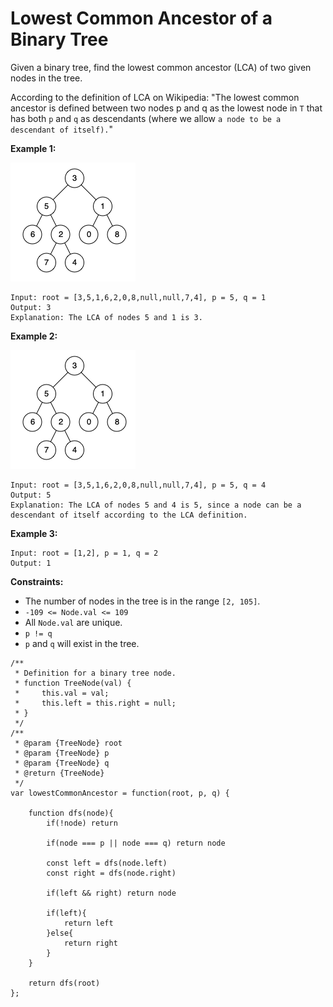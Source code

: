 #  Lowest Common Ancestor of a Binary Tree

Given a binary tree, find the lowest common ancestor (LCA) of two given nodes in the tree.

According to the definition of LCA on Wikipedia: "The lowest common ancestor is defined between two nodes p and q as the lowest node in `T` that has both `p` and `q` as descendants (where we allow `a node to be a descendant of itself).`"

 

**Example 1:**

![alt text](binarytree.png "Merge two orted array")
```
Input: root = [3,5,1,6,2,0,8,null,null,7,4], p = 5, q = 1
Output: 3
Explanation: The LCA of nodes 5 and 1 is 3.
```
**Example 2:**

![alt text](binarytree2.png "Merge two orted array")
```
Input: root = [3,5,1,6,2,0,8,null,null,7,4], p = 5, q = 4
Output: 5
Explanation: The LCA of nodes 5 and 4 is 5, since a node can be a descendant of itself according to the LCA definition.
```
**Example 3:**
```
Input: root = [1,2], p = 1, q = 2
Output: 1
``` 

**Constraints:**

- The number of nodes in the tree is in the range `[2, 105]`.
- `-109 <= Node.val <= 109`
- All `Node.val` are unique.
- `p != q`
- `p` and `q` will exist in the tree.

```
/**
 * Definition for a binary tree node.
 * function TreeNode(val) {
 *     this.val = val;
 *     this.left = this.right = null;
 * }
 */
/**
 * @param {TreeNode} root
 * @param {TreeNode} p
 * @param {TreeNode} q
 * @return {TreeNode}
 */
var lowestCommonAncestor = function(root, p, q) {

	function dfs(node){
		if(!node) return
        
		if(node === p || node === q) return node
        
		const left = dfs(node.left)
		const right = dfs(node.right)

		if(left && right) return node
        
		if(left){
			return left
		}else{
			return right
		}
	}
    
	return dfs(root)
};
```